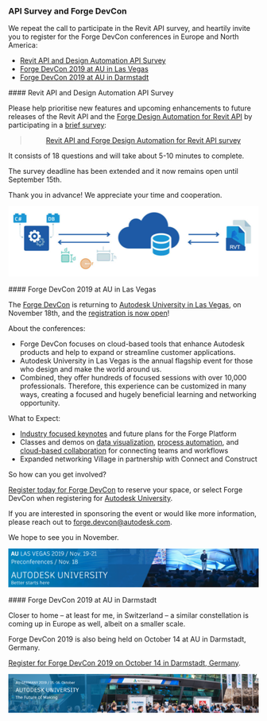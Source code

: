 <head>
<meta http-equiv="Content-Type" content="text/html; charset=utf-8">
<link rel="stylesheet" type="text/css" href="bc.css">
<script src="https://cdn.rawgit.com/google/code-prettify/master/loader/run_prettify.js" type="text/javascript"></script>
</head>

<!---


twitter:

 in the #RevitAPI @AutodeskForge @AutodeskRevit #bim #DynamoBim #ForgeDevCon 

We repeat the call to participate in the Revit API survey, and heartily invite you to register for the Forge DevCon conferences in Europe and North America
&ndash; Revit API and Design Automation API Survey
&ndash; Forge DevCon 2019 at AU in Las Vegas
&ndash; Forge DevCon 2019 at AU in Darmstadt...


linkedin:


#bim #DynamoBim #ForgeDevCon #Revit #API #IFC #SDK #AI #VisualStudio #Autodesk #AEC #adsk

the [Revit API discussion forum](http://forums.autodesk.com/t5/revit-api-forum/bd-p/160) thread

<p style="font-size: 80%; font-style:italic"></p>

-->

### API Survey and Forge DevCon

We repeat the call to participate in the Revit API survey, and heartily invite you to register for the Forge DevCon conferences in Europe and North America:

- [Revit API and Design Automation API Survey](#2)
- [Forge DevCon 2019 at AU in Las Vegas](#3)
- [Forge DevCon 2019 at AU in Darmstadt](#4)

####<a name="2"></a> Revit API and Design Automation API Survey

Please help prioritise new features and upcoming enhancements to future releases of the Revit API and the [Forge Design Automation for Revit API](https://forge.autodesk.com/en/docs/design-automation/v3/developers_guide/overview) by participating in
a [brief survey](https://autodeskfeedback.az1.qualtrics.com/jfe/form/SV_0fFVmiYvIuqDAJT):

<blockquote>
<center>
<a href="https://autodeskfeedback.az1.qualtrics.com/jfe/form/SV_0fFVmiYvIuqDAJT">Revit API and Forge Design Automation for Revit API survey</a>
</center>
</blockquote>

It consists of 18 questions and will take about 5-10 minutes to complete.

The survey deadline has been extended and it now remains open until September 15th.

Thank you in advance! We appreciate your time and cooperation.

<center>
<img src="img/as226079_da4r_1.png" alt="Forge Design Automation for Revit API" width="505">
</center>


####<a name="3"></a> Forge DevCon 2019 at AU in Las Vegas

The [Forge DevCon](https://forge.autodesk.com/devcon-2019) is returning
to [Autodesk University in Las Vegas](https://www.autodesk.com/autodesk-university/conference/las-vegas/overview),
on November 18th, and
the [registration is now open](https://forge.autodesk.com/devcon-2019)!
 
About the conferences:​

- Forge DevCon focuses on cloud-based tools that enhance Autodesk products and help to expand or streamline customer applications.  ​
- Autodesk University in Las Vegas is the annual flagship event for those who design and make the world around us.​
- Combined, they offer hundreds of focused sessions with over 10,000 professionals. Therefore, this experience can be customized in many ways, creating a focused and hugely beneficial learning and networking opportunity.​
 
What to Expect:​

- [Industry focused keynotes](https://autodeskuniversity.smarteventscloud.com/connect/sessionDetail.ww?SESSION_ID=332182) and
future plans for the Forge Platform​
- Classes and demos
on [data visualization](https://autodeskuniversity.smarteventscloud.com/connect/search.ww?pass=forgeDevCon#loadSearch-searchPhrase=&searchType=session&tc=0&sortBy=dayTime&i(77460)=720719&i(72466)=697601&p=),
[process automation](https://autodeskuniversity.smarteventscloud.com/connect/search.ww?pass=forgeDevCon#loadSearch-searchPhrase=&searchType=session&tc=0&sortBy=dayTime&i(77460)=720719&i(72466)=697582&p=),
and [cloud-based collaboration](https://autodeskuniversity.smarteventscloud.com/connect/search.ww?pass=forgeDevCon#loadSearch-searchPhrase=&searchType=session&tc=0&sortBy=dayTime&i(77460)=720719&i(72466)=697573&p=) for connecting teams and workflows​
- Expanded networking Village in partnership with Connect and Construct​
 
So how can you get involved?​

[Register today for Forge DevCon](https://autodeskuniversity.smarteventscloud.com/portal/registration.ww?pass=forgeDevCon) to
reserve your space, or select Forge DevCon when registering
for [Autodesk University](https://www.autodesk.com/autodesk-university/conference/las-vegas/overview?pass=forgeDevCon?utm_campaign=DevCon&utm_medium=Presentation&utm_source=SalesAsset&utm_content=Ent&utm_term=Forge)​.

If you are interested in sponsoring the event or would like more information, please reach out to [forge.devcon@autodesk.com​](mailto:forge.devcon@autodesk.com).
 
We hope to see you in November.

<center>
<img src="img/au_las_vegas_2019.png" alt="AU Las Vegas 2019" width="505">
</center>
 
####<a name="4"></a> Forge DevCon 2019 at AU in Darmstadt

Closer to home &ndash; at least for me, in Switzerland &ndash; a similar constellation is coming up in Europe as well, albeit on a smaller scale.

Forge DevCon 2019 is also being held on October 14 at AU in Darmstadt, Germany.

[Register for Forge DevCon 2019 on October 14 in Darmstadt, Germany](https://www.rayseven.com/r7/runtime/autodesk/devcon2019/registration.visitor.php).

<center>
<img src="img/au_darmstadt_2019.png" alt="AU Darmstadt 2019" width="505">
</center>
